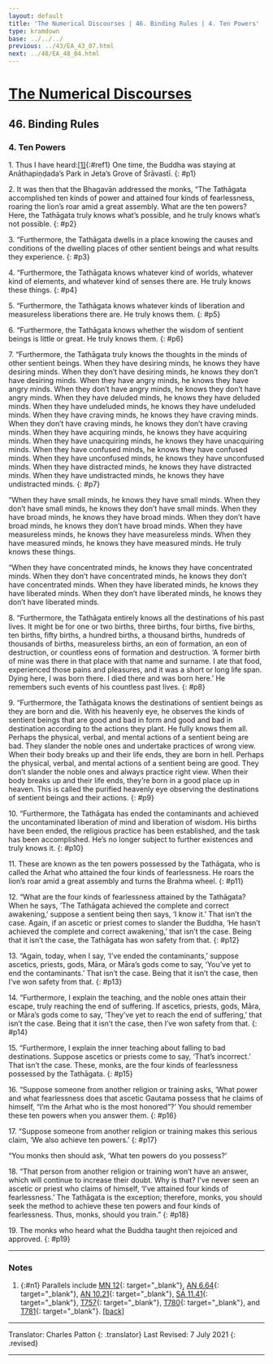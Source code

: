 ```yaml
---
layout: default
title: 'The Numerical Discourses | 46. Binding Rules | 4. Ten Powers'
type: kramdown
base: ../../../
previous: ../43/EA_43_07.html
next: ../48/EA_48_04.html
---
```


# [The Numerical Discourses](../index.html)
## 46. Binding Rules
### 4. Ten Powers

1\. Thus I have heard:[\[1\]](#n1){:#ref1} One time, the Buddha was staying at Anāthapiṇḍada’s Park in Jeta’s Grove of Śrāvastī.
{: #p1}

2\. It was then that the Bhagavān addressed the monks, “The Tathāgata accomplished ten kinds of power and attained four kinds of fearlessness, roaring the lion’s roar amid a great assembly. What are the ten powers? Here, the Tathāgata truly knows what’s possible, and he truly knows what’s not possible.
{: #p2}

3\. “Furthermore, the Tathāgata dwells in a place knowing the causes and conditions of the dwelling places of other sentient beings and what results they experience.
{: #p3}

4\. “Furthermore, the Tathāgata knows whatever kind of worlds, whatever kind of elements, and whatever kind of senses there are. He truly knows these things.
{: #p4}

5\. “Furthermore, the Tathāgata knows whatever kinds of liberation and measureless liberations there are. He truly knows them.
{: #p5}

6\. “Furthermore, the Tathāgata knows whether the wisdom of sentient beings is little or great. He truly knows them.
{: #p6}

7\. “Furthermore, the Tathāgata truly knows the thoughts in the minds of other sentient beings. When they have desiring minds, he knows they have desiring minds. When they don’t have desiring minds, he knows they don’t have desiring minds. When they have angry minds, he knows they have angry minds. When they don’t have angry minds, he knows they don’t have angry minds. When they have deluded minds, he knows they have deluded minds. When they have undeluded minds, he knows they have undeluded minds. When they have craving minds, he knows they have craving minds. When they don’t have craving minds, he knows they don’t have craving minds. When they have acquiring minds, he knows they have acquiring minds. When they have unacquiring minds, he knows they have unacquiring minds. When they have confused minds, he knows they have confused minds. When they have unconfused minds, he knows they have unconfused minds. When they have distracted minds, he knows they have distracted minds. When they have undistracted minds, he knows they have undistracted minds.
{: #p7}

“When they have small minds, he knows they have small minds. When they don’t have small minds, he knows they don’t have small minds. When they have broad minds, he knows they have broad minds. When they don’t have broad minds, he knows they don’t have broad minds. When they have measureless minds, he knows they have measureless minds. When they have measured minds, he knows they have measured minds. He truly knows these things.

“When they have concentrated minds, he knows they have concentrated minds. When they don’t have concentrated minds, he knows they don’t have concentrated minds. When they have liberated minds, he knows they have liberated minds. When they don’t have liberated minds, he knows they don’t have liberated minds.


8\. “Furthermore, the Tathāgata entirely knows all the destinations of his past lives. It might be for one or two births, three births, four births, five births, ten births, fifty births, a hundred births, a thousand births, hundreds of thousands of births, measureless births, an eon of formation, an eon of destruction, or countless eons of formation and destruction. ‘A former birth of mine was there in that place with that name and surname. I ate that food, experienced those pains and pleasures, and it was a short or long life span. Dying here, I was born there. I died there and was born here.’ He remembers such events of his countless past lives.
{: #p8}

9\. “Furthermore, the Tathāgata knows the destinations of sentient beings as they are born and die. With his heavenly eye, he observes the kinds of sentient beings that are good and bad in form and good and bad in destination according to the actions they plant. He fully knows them all. Perhaps the physical, verbal, and mental actions of a sentient being are bad. They slander the noble ones and undertake practices of wrong view. When their body breaks up and their life ends, they are born in hell. Perhaps the physical, verbal, and mental actions of a sentient being are good. They don’t slander the noble ones and always practice right view. When their body breaks up and their life ends, they’re born in a good place up in heaven. This is called the purified heavenly eye observing the destinations of sentient beings and their actions.
{: #p9}

10\. “Furthermore, the Tathāgata has ended the contaminants and achieved the uncontaminated liberation of mind and liberation of wisdom. His births have been ended, the religious practice has been established, and the task has been accomplished. He’s no longer subject to further existences and truly knows it.
{: #p10}

11\. These are known as the ten powers possessed by the Tathāgata, who is called the Arhat who attained the four kinds of fearlessness. He roars the lion’s roar amid a great assembly and turns the Brahma wheel.
{: #p11}

12\. “What are the four kinds of fearlessness attained by the Tathāgata? When he says, ‘The Tathāgata achieved the complete and correct awakening,’ suppose a sentient being then says, ‘I know it.’ That isn’t the case. Again, if an ascetic or priest comes to slander the Buddha, ‘He hasn’t achieved the complete and correct awakening,’ that isn’t the case. Being that it isn’t the case, the Tathāgata has won safety from that.
{: #p12}

13\. “Again, today, when I say, ‘I’ve ended the contaminants,’ suppose ascetics, priests, gods, Māra, or Māra’s gods come to say, ‘You’ve yet to end the contaminants.’ That isn’t the case. Being that it isn’t the case, then I’ve won safety from that.
{: #p13}

14\. “Furthermore, I explain the teaching, and the noble ones attain their escape, truly reaching the end of suffering. If ascetics, priests, gods, Māra, or Māra’s gods come to say, ‘They’ve yet to reach the end of suffering,’ that isn’t the case. Being that it isn’t the case, then I’ve won safety from that.
{: #p14}

15\. “Furthermore, I explain the inner teaching about falling to bad destinations. Suppose ascetics or priests come to say, ‘That’s incorrect.’ That isn’t the case. These, monks, are the four kinds of fearlessness possessed by the Tathāgata.
{: #p15}

16\. “Suppose someone from another religion or training asks, ‘What power and what fearlessness does that ascetic Gautama possess that he claims of himself, “I’m the Arhat who is the most honored”?’ You should remember these ten powers when you answer them.
{: #p16}

17\. “Suppose someone from another religion or training makes this serious claim, ‘We also achieve ten powers.’
{: #p17}

“You monks then should ask, ‘What ten powers do you possess?’

18\. “That person from another religion or training won’t have an answer, which will continue to increase their doubt. Why is that? I’ve never seen an ascetic or priest who claims of himself, ‘I’ve attained four kinds of fearlessness.’ The Tathāgata is the exception; therefore, monks, you should seek the method to achieve these ten powers and four kinds of fearlessness. Thus, monks, should you train.”
{: #p18}

19\. The monks who heard what the Buddha taught then rejoiced and approved.
{: #p19}

---

### Notes

1. {:#n1} Parallels include [MN 12](https://suttacentral.net/mn12){: target="_blank"}, [AN 6.64](https://suttacentral.net/an6.64){: target="_blank"}, [AN 10.21](https://suttacentral.net/an10.21){: target="_blank"}, [SĀ 11.41](../../samyukta/11/SA11_41.html){: target="_blank"}, [T757](../../../09_other_sutras/T757.html){: target="_blank"}, [T780](../../../09_other_sutras/T780.html){: target="_blank"}, and [T781](../../../09_other_sutras/T781.html){: target="_blank"}. [\[back\]](#ref1)

---

Translator: Charles Patton
{: .translator}
Last Revised: 7 July 2021
{: .revised}

---